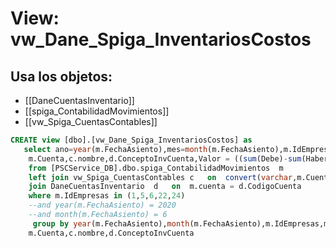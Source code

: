 # View: vw_Dane_Spiga_InventariosCostos

## Usa los objetos:
- [[DaneCuentasInventario]]
- [[spiga_ContabilidadMovimientos]]
- [[vw_Spiga_CuentasContables]]

```sql
CREATE view [dbo].[vw_Dane_Spiga_InventariosCostos] as
   select ano=year(m.FechaAsiento),mes=month(m.FechaAsiento),m.IdEmpresas,m.NombreEmpresa,
	m.Cuenta,c.nombre,d.ConceptoInvCuenta,Valor = ((sum(Debe)-sum(Haber))*-1),ValorDane = round(((sum(Debe)-sum(Haber))*-1)/1000,0)
	from [PSCService_DB].dbo.spiga_ContabilidadMovimientos	m
	left join vw_Spiga_CuentasContables	c	on	convert(varchar,m.Cuenta) COLLATE DATABASE_DEFAULT = convert(varchar,c.cuenta)
    join DaneCuentasInventario	d	on  m.cuenta = d.CodigoCuenta	
	where m.IdEmpresas in (1,5,6,22,24)
    --and year(m.FechaAsiento) = 2020
    --and month(m.FechaAsiento) = 6
	 group by year(m.FechaAsiento),month(m.FechaAsiento),m.IdEmpresas,m.NombreEmpresa,
	m.Cuenta,c.nombre,d.ConceptoInvCuenta

```

